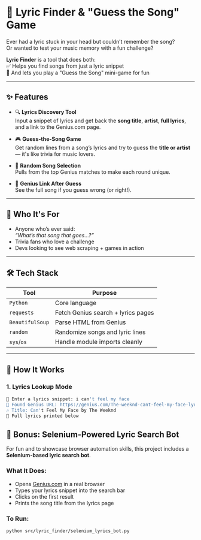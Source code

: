 # 🎵 Lyric Finder & "Guess the Song" Game

Ever had a lyric stuck in your head but couldn’t remember the song?  
Or wanted to test your music memory with a fun challenge?

**Lyric Finder** is a tool that does both:  
✅ Helps you find songs from just a lyric snippet  
🎲 And lets you play a "Guess the Song" mini-game for fun

---

## ✨ Features

- 🔍 **Lyrics Discovery Tool**  
  Input a snippet of lyrics and get back the **song title**, **artist**, **full lyrics**, and a link to the Genius.com page.

- 🎮 **Guess-the-Song Game**  
  Get random lines from a song’s lyrics and try to guess the **title or artist** — it's like trivia for music lovers.

- 🔀 **Random Song Selection**  
  Pulls from the top Genius matches to make each round unique.

- 📎 **Genius Link After Guess**  
  See the full song if you guess wrong (or right!).

---

## 🎯 Who It's For

- Anyone who’s ever said:  
  *“What’s that song that goes...?”*  
- Trivia fans who love a challenge  
- Devs looking to see web scraping + games in action

---

## 🛠️ Tech Stack

| Tool          | Purpose                             |
|---------------|-------------------------------------|
| `Python`      | Core language                       |
| `requests`    | Fetch Genius search + lyrics pages  |
| `BeautifulSoup` | Parse HTML from Genius            |
| `random`      | Randomize songs and lyric lines     |
| `sys`/`os`    | Handle module imports cleanly       |

---

## 🚀 How It Works

### 1. **Lyrics Lookup Mode**
```bash
🎤 Enter a lyrics snippet: i can't feel my face
🔗 Found Genius URL: https://genius.com/The-weeknd-cant-feel-my-face-lyrics
🎶 Title: Can't Feel My Face by The Weeknd
📃 Full lyrics printed below
```


## 🤖 Bonus: Selenium-Powered Lyric Search Bot

For fun and to showcase browser automation skills, this project includes a **Selenium-based lyric search bot**.

### What It Does:
- Opens [Genius.com](https://genius.com) in a real browser
- Types your lyrics snippet into the search bar
- Clicks on the first result
- Prints the song title from the lyrics page



### To Run:
```bash
python src/lyric_finder/selenium_lyrics_bot.py
